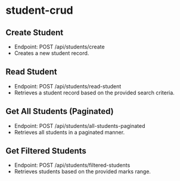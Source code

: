 # student-crud

## Create Student
- Endpoint: POST /api/students/create
- Creates a new student record.

## Read Student
- Endpoint: POST /api/students/read-student
- Retrieves a student record based on the provided search criteria.

## Get All Students (Paginated)
- Endpoint: POST /api/students/all-students-paginated
- Retrieves all students in a paginated manner.

## Get Filtered Students
- Endpoint: POST /api/students/filtered-students
- Retrieves students based on the provided marks range.
